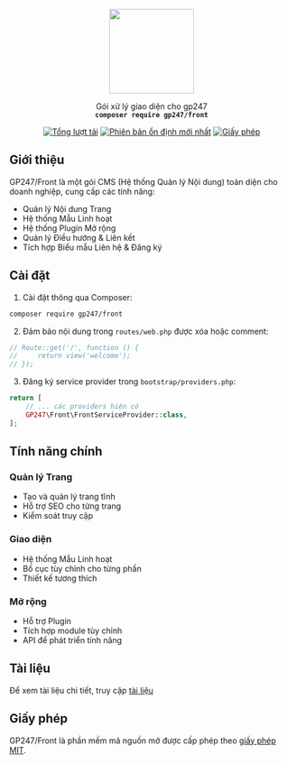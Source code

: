<p align="center">
    <img src="https://static.gp247.net/logo/logo.png" width="150">
</p>
<p align="center">Gói xử lý giao diện cho gp247<br>
    <code><b>composer require gp247/front</b></code></p>

<p align="center">
<a href="https://packagist.org/packages/gp247/front"><img src="https://poser.pugx.org/gp247/front/d/total.svg" alt="Tổng lượt tải"></a>
<a href="https://packagist.org/packages/gp247/front"><img src="https://poser.pugx.org/gp247/front/v/stable.svg" alt="Phiên bản ổn định mới nhất"></a>
<a href="https://packagist.org/packages/gp247/front"><img src="https://poser.pugx.org/gp247/front/license.svg" alt="Giấy phép"></a>
</p>

## Giới thiệu

GP247/Front là một gói CMS (Hệ thống Quản lý Nội dung) toàn diện cho doanh nghiệp, cung cấp các tính năng:

- Quản lý Nội dung Trang
- Hệ thống Mẫu Linh hoạt
- Hệ thống Plugin Mở rộng
- Quản lý Điều hướng & Liên kết
- Tích hợp Biểu mẫu Liên hệ & Đăng ký

## Cài đặt

1. Cài đặt thông qua Composer:
```bash
composer require gp247/front
```

2. Đảm bảo nội dung trong `routes/web.php` được xóa hoặc comment:
```php
// Route::get('/', function () {
//     return view('welcome');
// });
```

3. Đăng ký service provider trong `bootstrap/providers.php`:
```php
return [
    // ... các providers hiện có
    GP247\Front\FrontServiceProvider::class,
];
```

## Tính năng chính

### Quản lý Trang
- Tạo và quản lý trang tĩnh
- Hỗ trợ SEO cho từng trang
- Kiểm soát truy cập

### Giao diện
- Hệ thống Mẫu Linh hoạt
- Bố cục tùy chỉnh cho từng phần
- Thiết kế tương thích

### Mở rộng
- Hỗ trợ Plugin
- Tích hợp module tùy chỉnh
- API để phát triển tính năng

## Tài liệu
Để xem tài liệu chi tiết, truy cập [tài liệu](https://gp247.net/vi/docs)

## Giấy phép
GP247/Front là phần mềm mã nguồn mở được cấp phép theo [giấy phép MIT](https://opensource.org/licenses/MIT). 